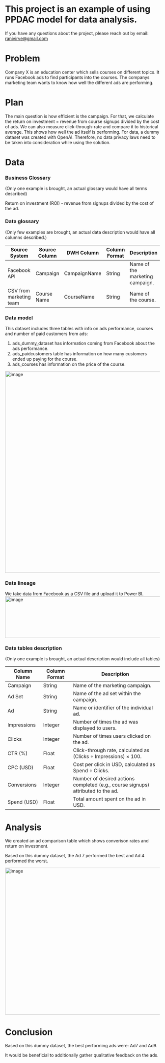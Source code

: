 # This project is an example of using PPDAC model for data analysis.

If you have any questions about the project, please reach out by email: ranivirve@gmail.com 

# Problem 
Company X is an education center which sells courses on different topics. It runs Facebook ads to find participants into the courses. The companys marketing team wants to know how well the different ads are performing. 

# Plan 
The main question is how efficient is the campaign. For that, we calculate the return on investment = revenue from course signups divided by the cost of ads. 
We can also measure click-through-rate and compare it to historical average. This shows how well the ad itself is performing.
For data, a dummy dataset was created with OpenAI. Therefore, no data privacy laws need to be taken into consideration while using the solution.

# Data

### Business Glossary 
(Only one example is brought, an actual glossary would have all terms described)

Return on investment (ROI) - revenue from signups divided by the cost of the ad. 

### Data glossary
(Only few examples are brought, an actual data description would have all columns described.)

| Source System | Source Column | DWH Column | Column Format | Description
| ----------- | ------------- | --------------|---------------|------------ |
| Facebook API  | Campaign     | CampaignName | String   | Name of the marketing campaign.
| CSV from marketing team| Course Name     | CourseName | String   | Name of the course.

### Data model

This dataset includes three tables with info on ads performance, courses and number of paid customers from ads:
1) ads_dummy_dataset has information coming from Facebook about the ads performance.
2) ads_paidcustomers table has information on how many customers ended up paying for the course.
3) ads_courses has information on the price of the course.


<img width="666" height="654" alt="image" src="https://github.com/user-attachments/assets/a5e3bc47-e6eb-4837-ac32-280cfb588f1e" />



### Data lineage 
We take data from Facebook as a CSV file and upload it to Power BI. 
<img width="540" height="135" alt="image" src="https://github.com/user-attachments/assets/51ce2f7a-a9b1-4846-8b52-7ee3516c5b10" />

### Data tables description
(Only one example is brought, an actual description would include all tables)

| Column Name | Column Format | Description                                                                      |
| ----------- | ------------- | -------------------------------------------------------------------------------- |
| Campaign    | String        | Name of the marketing campaign.                                                  |
| Ad Set      | String        | Name of the ad set within the campaign.                                          |
| Ad          | String        | Name or identifier of the individual ad.                                         |
| Impressions | Integer       | Number of times the ad was displayed to users.                                   |
| Clicks      | Integer       | Number of times users clicked on the ad.                                         |
| CTR (%)     | Float         | Click-through rate, calculated as (Clicks ÷ Impressions) × 100.                  |
| CPC (USD)   | Float         | Cost per click in USD, calculated as Spend ÷ Clicks.                             |
| Conversions | Integer       | Number of desired actions completed (e.g., course signups) attributed to the ad. |
| Spend (USD) | Float         | Total amount spent on the ad in USD.                                             |


# Analysis
We created an ad comparison table which shows converison rates and return on investment.

Based on this dummy dataset, the Ad 7 performed the best and Ad 4 performed the worst.

<img width="858" height="476" alt="image" src="https://github.com/user-attachments/assets/8d779435-9afd-4f54-867b-d793dec2f47c" />


# Conclusion 
Based on this dummy dataset, the best performing ads were: Ad7 and Ad9.

It would be beneficial to additionally gather qualitative feedback on the ads.










